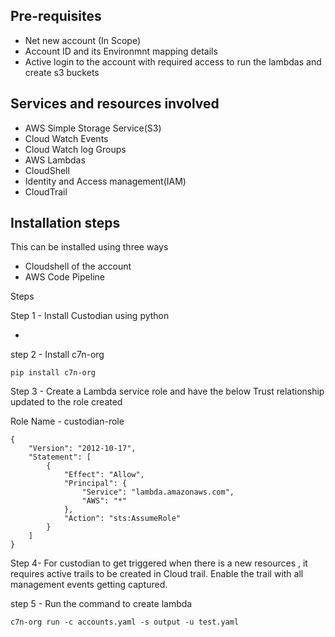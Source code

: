 ## Pre-requisites
- Net new account (In Scope)
- Account ID and its Environmnt mapping details 
- Active login to the account with required access to run the lambdas and create s3 buckets

## Services and resources involved
- AWS Simple Storage Service(S3)
- Cloud Watch Events
- Cloud Watch log Groups
- AWS Lambdas
- CloudShell
- Identity and Access management(IAM)
- CloudTrail

## Installation steps
This can be installed using three ways
- Cloudshell of the account
- AWS Code Pipeline 


Steps

Step 1 - Install Custodian using python
- [](https://cloudcustodian.io/docs/quickstart/index.html#install-cc)

step 2 - Install c7n-org

```
pip install c7n-org
```

Step 3 - Create a Lambda service role and have the below Trust relationship updated to the role created

Role Name - custodian-role

```
{
    "Version": "2012-10-17",
    "Statement": [
        {
            "Effect": "Allow",
            "Principal": {
                "Service": "lambda.amazonaws.com",
                "AWS": "*"
            },
            "Action": "sts:AssumeRole"
        }
    ]
}
```

Step 4- For custodian to get triggered when there is a new resources , it requires active trails to be created in Cloud trail. Enable the trail with all management events getting captured.

step 5 - Run the command to create lambda 
```
c7n-org run -c accounts.yaml -s output -u test.yaml
```

